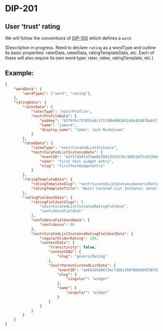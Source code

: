 DIP-201
=====

User 'trust' rating
-----

We will follow the conventions of [DIP-100](../conceptGraph/100.md) which defines a `word`.

(Description in progress. Need to declare `rating` as a wordType and outline its basic properties: raterData, rateeData, ratingTemplateData, etc. Each of these will also require its own word type: rater, ratee, ratingTemplate, etc.)

## Example: 

```json
{
    "wordData": {
        "wordTypes": ["word", "rating"],
    },
    "ratingData": {
        "raterData": {
            "raterType": "nostrProfile",
            "nostrProfileData": {
                "pubkey": "61f976cf57851e0c1757d8bd962652a9e42d878ab1f7df31336fe430e2612e78",
                "name": "joker4",
                "display_name": "Joker: Jack Nicholson"
            }
        },
        "rateeData": {
            "rateeType": "nostrCuratedListInstance",
            "nostrCuratedListInstanceData": {
                "eventID": "e5757d59fa75ae0239912b9157bc388518f5c923b0a51a105e05ab9e75f4e559",
                "name": "first test widget entry",
                "slug": "firstTestWidgetEntry"
            }
        },
        "ratingTemplateData": {
            "ratingTemplateSlug": "nostrCuratedListInstanceGenericRating",
            "ratingTemplateTitle": "Nostr Curated List Instance: Generic Rating"
        },
        "ratingFieldsetData": {
            "ratingFieldsetSlugs": [
                "nostrCuratedListInstanceRatingFieldset",
                "confidenceFieldset"
            ],
            "confidenceFieldsetData": {
                "confidence": 80
            },
            "nostrCuratedListInstanceRatingFieldsetData": {
                "regularSliderRating": 100,
                "contextData": {
                    "transitivity": false,
                    "contextDAG": {
                        "slug": "genericRating"
                    },
                    "nostrParentCuratedListData": {
                        "eventID": "ae641d5606f3ec710b135678810d4256fd2e92022896ca58d194c361c46d81f9",
                        "slug": {
                            "singular": "widget"
                        },
                        "name": {
                            "singular": "widget"
                        }
                    }
                }
            }
        }
    }
}
```
